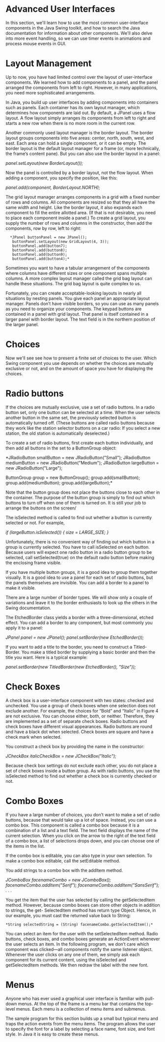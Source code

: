 # Advanced User Interfaces

In this section, we'll learn how to use the most common user-interface components in the Java Swing toolkit, and how to search the Java documentation for information about other components. We'll also delve into more event handling, so we can use timer events in animations and process mouse events in GUI.

# Layout Management

Up to now, you have had limited control over the layout of user-interface components. We learned how to add components to a panel, and the panel arranged the components from left to right. However, in many applications, you need more sophisticated arrangements.

In Java, you build up user interfaces by adding components into containers such as panels.
Each container has its own layout manager, which determines how components are laid out.
By default, a JPanel uses a flow layout. A flow layout simply arranges its components from left to right and starts a new row when there is no more room in the current row.

Another commonly used layout manager is the border layout. The border layout groups components into five areas: center, north, south, west, and east. Each area can hold a single component, or it can be empty. The border layout is the default layout manager for a frame (or, more technically, the frame’s content pane). But you can also use the border layout in a panel:

  *panel.setLayout(new BorderLayout());*

Now the panel is controlled by a border layout, not the flow layout. When adding a
component, you specify the position, like this:

  *panel.add(component, BorderLayout.NORTH);*

  The grid layout manager arranges components in a grid with a fixed number of rows and columns. All components are resized so that they all have the same width and height. Like the border layout, it also expands each component to fill the entire allotted area. (If that is not desirable, you need to place each component inside a panel.) To create a grid layout, you supply the number of rows and columns in the constructor, then add the components, row by row, left to right:


      *JPanel buttonPanel = new JPanel();
       buttonPanel.setLayout(new GridLayout(4, 3));
       buttonPanel.add(button7);
       buttonPanel.add(button8);
       buttonPanel.add(button9);
       buttonPanel.add(button4);*

Sometimes you want to have a tabular arrangement of the components where columns have different sizes or one component spans multiple columns. A more complex layout manager called the grid bag layout can handle these situations. The grid bag layout is quite complex to us.

Fortunately, you can create acceptable-looking layouts in nearly all situations by nesting panels. You give each panel an appropriate layout manager. Panels don’t have visible borders, so you can use as many panels as you need to organize your components. The keypad buttons are contained in a panel with grid layout. That panel is itself contained in a larger panel with border layout. The text field is in the northern position of the larger panel.


# Choices

Now we'll see see how to present a finite set of choices to the user. Which Swing component you use depends on whether the choices are mutually exclusive or not, and on the amount of space you have for displaying the choices.

# Radio buttons

If the choices are mutually exclusive, use a set of radio buttons. In a radio button set, only one button can be selected at a time. When the user selects another button in the same set, the previously selected button is automatically turned off. (These buttons are called radio buttons because they work like the station selector buttons on a car radio: If you select a new station, the old station is automatically deselected.)

To create a set of radio buttons, first create each button individually, and then add
all buttons in the set to a ButtonGroup object:

  *JRadioButton smallButton = new JRadioButton("Small");
   JRadioButton mediumButton = new JRadioButton("Medium");
   JRadioButton largeButton = new JRadioButton("Large");

   ButtonGroup group = new ButtonGroup();
   group.add(smallButton);
   group.add(mediumButton);
   group.add(largeButton);*

Note that the button group does not place the buttons close to each other in the container.
The purpose of the button group is simply to find out which buttons to turn off when one of them is turned on. It is still your job to arrange the buttons on the screen/

The isSelected method is called to find out whether a button is currently selected
or not. For example,

  *if (largeButton.isSelected()) { size = LARGE_SIZE; }*

Unfortunately, there is no convenient way of finding out which button in a group is currently selected. You have to call isSelected on each button. Because users will expect one radio button in a radio button group to be selected, call setSelected(true) on the default radio button before making the enclosing frame visible.

If you have multiple button groups, it is a good idea to group them together visually. It is a good idea to use a panel for each set of radio buttons, but the panels themselves
are invisible. You can add a border to a panel to make it visible.

There are a large number of border types. We will show only a couple of variations and leave it to the border enthusiasts to look up the others in the Swing documentation.

The EtchedBorder class yields a border with a three-dimensional, etched effect. You can add a border to any component, but most commonly you apply it to a panel:

  *JPanel panel = new JPanel();
   panel.setBorder(new EtchedBorder());*

If you want to add a title to the border, you need to construct a Titled- Border. You make a titled border by supplying a basic border and then the title you want. Here is a typical example:

  *panel.setBorder(new TitledBorder(new EtchedBorder(), "Size"));*


# Check Boxes

A check box is a user-interface component with two states: checked and unchecked.
You use a group of check boxes when one selection does not exclude another. For
example, the choices for “Bold” and “Italic” in Figure 4 are not exclusive. You can
choose either, both, or neither. Therefore, they are implemented as a set of separate check boxes. Radio buttons and check boxes have different visual appearances. Radio buttons are round and have a black dot when selected. Check boxes are square and have a check mark when selected.

You construct a check box by providing the name in the constructor:

  *JCheckBox italicCheckBox = new JCheckBox("Italic");*

Because check box settings do not exclude each other, you do not place a set of check
boxes inside a button group. As with radio buttons, you use the isSelected method to find out whether a check box is currently checked or not.

# Combo Boxes

If you have a large number of choices, you don’t want to make a set of radio buttons,
because that would take up a lot of space. Instead, you can use a combo box. This
component is called a combo box because it is a combination of a list and a text field.
The text field displays the name of the current selection. When you click on the arrow
to the right of the text field of a combo box, a list of selections drops down, and you
can choose one of the items in the list.

If the combo box is editable, you can also type in your own selection. To make a
combo box editable, call the setEditable method.

You add strings to a combo box with the addItem method.

   *JComboBox facenameCombo = new JComboBox();
    facenameCombo.addItem("Serif");
    facenameCombo.addItem("SansSerif");
    . . .*

You get the item that the user has selected by calling the getSelectedItem method.
However, because combo boxes can store other objects in addition to strings, the get- SelectedItem method has return type Object. Hence, in our example, you must cast the returned value back to String:

    *String selectedString = (String) facenameCombo.getSelectedItem();*

You can select an item for the user with the setSelectedItem method. Radio buttons, check boxes, and combo boxes generate an ActionEvent whenever the user selects an item. In the following program, we don’t care which component was clicked—all components notify the same listener object. Whenever the user clicks on any one of them, we simply ask each component for its current content, using the isSelected and getSelectedItem methods. We then redraw the label with the new font.

# Menus

Anyone who has ever used a graphical user interface is familiar with pull-down menus. At the top of the frame is a menu bar that contains the top-level menus. Each menu is a collection of menu items and submenus.

The sample program for this section builds up a small but typical menu and traps the action events from the menu items. The program allows the user to specify the font for a label by selecting a face name, font size, and font style. In Java it is easy to create these menus.

